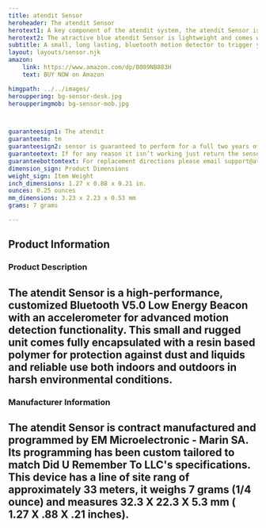 ```yaml
---
title: atendit Sensor
heroheader: The atendit Sensor
herotext1: A key component of the atendit system, the atendit Sensor is a Bluetooth Low Energy (BLE) beacon that is custom programmed to briefly transmit information that identifies its location to your mobile phone. The atendit Sensor is activated when the door it is mounted on is moved.
herotext2: The atractive blue atendit Sensor is lightweight and comes with a removable mounting tab for easy and secure placement on your door
subtitle: A small, long lasting, bluetooth motion detector to trigger your custom reminders, alerts, and notifications
layout: layouts/sensor.njk
amazon:
    link: https://www.amazon.com/dp/B089NB883H
    text: BUY NOW on Amazon

himgpath: ../../images/
heroupperimg: bg-sensor-desk.jpg
heroupperimgmob: bg-sensor-mob.jpg



guaranteesign1: The atendit 
guaranteetm: tm
guaranteesign2: sensor is guaranteed to perform for a full two years of normal use. 
guaranteetext: If for any reason it isn’t working just return the sensor to Did U Remember to LLC for an immediate replacement.
guaranteebottomtext: For replacement directions please email support@atendit.com
dimension_sign: Product Dimensions
weight_sign: Item Weight
inch_dimensions: 1.27 x 0.88 x 0.21 in.
ounces: 0.25 ounces
mm_dimensions: 3.23 x 2.23 x 0.53 mm
grams: 7 grams

---
```


## Product Information
### Product Description
## The atendit Sensor is a high-performance, customized Bluetooth V5.0 Low Energy Beacon with an accelerometer for advanced motion detection functionality. This small and rugged unit comes fully encapsulated with a resin based polymer for protection against dust and liquids and reliable use both indoors and outdoors in harsh environmental conditions.
### Manufacturer Information
## The atendit Sensor is contract manufactured and programmed by EM Microelectronic - Marin SA. Its programming has been custom tailored to match Did U Remember To LLC's specifications. This device has a line of site rang of approximately 33 meters, it weighs 7 grams (1/4 ounce) and measures 32.3 X 22.3 X 5.3 mm ( 1.27 X .88 X .21 inches).
